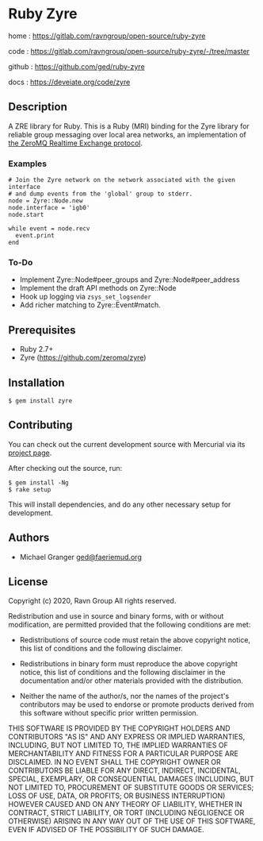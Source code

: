 # Ruby Zyre

home
: https://gitlab.com/ravngroup/open-source/ruby-zyre

code
: https://gitlab.com/ravngroup/open-source/ruby-zyre/-/tree/master

github
: https://github.com/ged/ruby-zyre

docs
: https://deveiate.org/code/zyre


## Description

A ZRE library for Ruby. This is a Ruby (MRI) binding for the Zyre library for
reliable group messaging over local area networks, an implementation of [the ZeroMQ Realtime Exchange protocol][ZRE].


### Examples

    # Join the Zyre network on the network associated with the given interface
    # and dump events from the 'global' group to stderr.
    node = Zyre::Node.new
    node.interface = 'igb0'
    node.start
    
    while event = node.recv
      event.print
    end


### To-Do

* Implement Zyre::Node#peer_groups and Zyre::Node#peer_address
* Implement the draft API methods on Zyre::Node
* Hook up logging via `zsys_set_logsender`
* Add richer matching to Zyre::Event#match.

## Prerequisites

* Ruby 2.7+
* Zyre (https://github.com/zeromq/zyre)


## Installation

    $ gem install zyre


## Contributing

You can check out the current development source with Mercurial via its
[project page](https://gitlab.com/ravngroup/open-source/ruby-zyre).

After checking out the source, run:

    $ gem install -Ng
    $ rake setup

This will install dependencies, and do any other necessary setup for
development.


## Authors

- Michael Granger <ged@faeriemud.org>


## License

Copyright (c) 2020, Ravn Group
All rights reserved.

Redistribution and use in source and binary forms, with or without
modification, are permitted provided that the following conditions are met:

* Redistributions of source code must retain the above copyright notice,
  this list of conditions and the following disclaimer.

* Redistributions in binary form must reproduce the above copyright notice,
  this list of conditions and the following disclaimer in the documentation
  and/or other materials provided with the distribution.

* Neither the name of the author/s, nor the names of the project's
  contributors may be used to endorse or promote products derived from this
  software without specific prior written permission.

THIS SOFTWARE IS PROVIDED BY THE COPYRIGHT HOLDERS AND CONTRIBUTORS "AS IS"
AND ANY EXPRESS OR IMPLIED WARRANTIES, INCLUDING, BUT NOT LIMITED TO, THE
IMPLIED WARRANTIES OF MERCHANTABILITY AND FITNESS FOR A PARTICULAR PURPOSE ARE
DISCLAIMED. IN NO EVENT SHALL THE COPYRIGHT OWNER OR CONTRIBUTORS BE LIABLE
FOR ANY DIRECT, INDIRECT, INCIDENTAL, SPECIAL, EXEMPLARY, OR CONSEQUENTIAL
DAMAGES (INCLUDING, BUT NOT LIMITED TO, PROCUREMENT OF SUBSTITUTE GOODS OR
SERVICES; LOSS OF USE, DATA, OR PROFITS; OR BUSINESS INTERRUPTION) HOWEVER
CAUSED AND ON ANY THEORY OF LIABILITY, WHETHER IN CONTRACT, STRICT LIABILITY,
OR TORT (INCLUDING NEGLIGENCE OR OTHERWISE) ARISING IN ANY WAY OUT OF THE USE
OF THIS SOFTWARE, EVEN IF ADVISED OF THE POSSIBILITY OF SUCH DAMAGE.


[ZRE]: https://rfc.zeromq.org/spec/36/

